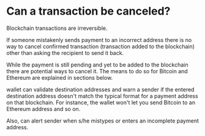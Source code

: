 # Can a transaction be canceled?

Blockchain transactions are irreversible.

If someone mistakenly sends payment to an incorrect address there is no way to cancel confirmed transaction (transaction added to the blockchain) other than asking the recipient to send it back.

While the payment is still pending and yet to be added to the blockchain there are potential ways to cancel it. The means to do so for Bitcoin and Ethereum are explained in sections below.

wallet can validate destination addresses and warn a sender if the entered destination address doesn't match the typical format for a payment address on that blockchain. For instance, the wallet won't let you send Bitcoin to an Ethereum address and so on.

Also, can alert sender when s/he mistypes or enters an incomplete payment address.
